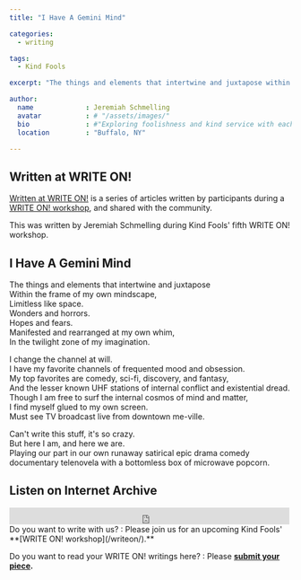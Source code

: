 ```yaml
---
title: "I Have A Gemini Mind"

categories:
  - writing

tags:
  - Kind Fools

excerpt: "The things and elements that intertwine and juxtapose within the frame of my own mindscape"

author:
  name             : Jeremiah Schmelling
  avatar           : # "/assets/images/"
  bio              : #"Exploring foolishness and kind service with each other."
  location         : "Buffalo, NY"

---
```


## Written at WRITE ON!

[Written at WRITE ON!](/writtenat/) is a series of articles written by participants during a [WRITE ON! workshop](/writeon), and shared with the community.

This was written by Jeremiah Schmelling during Kind Fools' fifth WRITE ON! workshop.

## I Have A Gemini Mind

The things and elements that intertwine and juxtapose<br>
Within the frame of my own mindscape,<br>
Limitless like space.<br>
Wonders and horrors.<br>
Hopes and fears.<br>
Manifested and rearranged at my own whim,<br>
In the twilight zone of my imagination.

I change the channel at will.<br>
I have my favorite channels of frequented mood and obsession.<br>
My top favorites are comedy, sci-fi, discovery, and fantasy,<br>
And the lesser known UHF stations of internal conflict and existential dread.<br>
Though I am free to surf the internal cosmos of mind and matter,<br>
I find myself glued to my own screen.<br>
Must see TV broadcast live from downtown me-ville.

Can't write this stuff, it's so crazy.<br>
But here I am, and here we are.<br>
Playing our part in our own runaway satirical epic drama comedy<br>
documentary telenovela with a bottomless box of microwave popcorn.<br>

## Listen on Internet Archive
<iframe src="https://archive.org/embed/gemini-mind" width="500" height="30" frameborder="0" webkitallowfullscreen="true" mozallowfullscreen="true" allowfullscreen></iframe>

<br>
Do you want to write with us?
:    Please join us for an upcoming Kind Fools' **[WRITE ON! workshop](/writeon/).**

Do you want to read your WRITE ON! writings here?
: Please **[submit your piece](/submit/).**
